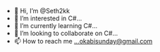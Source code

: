 - 👋 Hi, I’m @Seth2kk
- 👀 I’m interested in C#...
- 🌱 I’m currently learning C#...
- 💞️ I’m looking to collaborate on C#...
- 📫 How to reach me ...okabisunday@gmail.com

<!---
Seth2kk/Seth2kk is a ✨ special ✨ repository because its `README.md` (this file) appears on your GitHub profile.
You can click the Preview link to take a look at your changes.
--->
